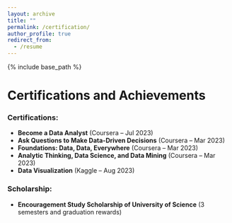```yaml
---
layout: archive
title: ""
permalink: /certification/
author_profile: true
redirect_from:
  - /resume
---
```


{% include base_path %}

# Certifications and Achievements

### Certifications:
- **Become a Data Analyst** (Coursera – Jul 2023)
- **Ask Questions to Make Data-Driven Decisions** (Coursera – Mar 2023)
- **Foundations: Data, Data, Everywhere** (Coursera – Mar 2023)
- **Analytic Thinking, Data Science, and Data Mining** (Coursera – Mar 2023)
- **Data Visualization** (Kaggle – Aug 2023) 

### Scholarship:
- **Encouragement Study Scholarship of University of Science** (3 semesters and graduation rewards)
